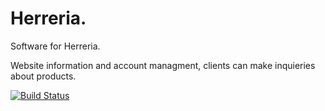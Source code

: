 # Herreria.
Software for Herreria.

Website information and account managment, clients can make inquieries about products.

[![Build Status](https://travis-ci.com/edgarronda/Herreria.svg?branch=master)](https://travis-ci.com/edgarronda/Herreria)